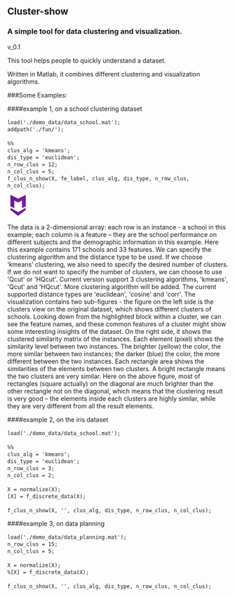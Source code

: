 ## Cluster-show
### A simple tool for data clustering and visualization.
v_0.1

This tool helps people to quickly understand a dataset. 

Written in Matlab, it combines different clustering and visualization algorithms. 

###Some Examples:

####example 1, on a school clustering dataset
```
load('./demo_data/data_school.mat');
addpath('./fun/');
 
%%
clus_alg = 'kmeans';
dis_type = 'euclidean';
n_row_clus = 12;
n_col_clus = 5;
f_clus_n_show(X, fe_label, clus_alg, dis_type, n_row_clus, n_col_clus);

```

![alt text](https://github.com/adam-p/markdown-here/raw/master/src/common/images/icon48.png "Logo Title Text 1")

The data is a 2-dimensional array: each row is an instance - a school in this example; each column is a feature – they are the school performance on different subjects and the demographic information in this example. Here this example contains 171 schools and 33 features.
We can specify the clustering algorithm and the distance type to be used. If we choose ‘kmeans’ clustering, we also need to specify the desired number of clusters. If we do not want to specify the number of clusters, we can choose to use 'Qcut' or 'HQcut'. Current version support 3 clustering algorithms, 'kmeans', 'Qcut' and 'HQcut'. More clustering algorithm will be added. The current supported distance types are 'euclidean', 'cosine' and 'corr'.
The visualization contains two sub-figures - the figure on the left side is the clusters view on the original dataset, which shows different clusters of schools. Looking down from the highlighted block within a cluster, we can see the feature names, and these common features of a cluster might show some interesting insights of the dataset. On the right side, it shows the clustered similarity matrix of the instances. Each element (pixel) shows the similarity level between two instances. The brighter (yellow) the color, the more similar between two instances; the darker (blue) the color, the more different between the two instances. Each rectangle area shows the similarities of the elements between two clusters. A bright rectangle means the two clusters are very similar. Here on the above figure, most of rectangles (square actually) on the diagonal are much brighter than the other rectangle not on the diagonal,  which means that the clustering result is very good – the elements inside each clusters are highly similar, while they are very different from all the result elements. 


####example 2, on the iris dataset

```
load('./demo_data/data_school.mat');
 
%%
clus_alg = 'kmeans';
dis_type = 'euclidean';
n_row_clus = 3;
n_col_clus = 2;
 
X = normalize(X);
[X] = f_discrete_data(X);
 
f_clus_n_show(X, '', clus_alg, dis_type, n_row_clus, n_col_clus);

```



####example 3, on data planning

```
load('./demo_data/data_planning.mat');
n_row_clus = 15;
n_col_clus = 5;
 
X = normalize(X);
%[X] = f_discrete_data(X);
 
f_clus_n_show(X, '', clus_alg, dis_type, n_row_clus, n_col_clus);
```










